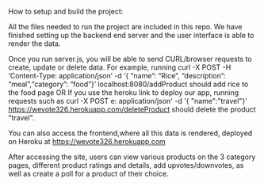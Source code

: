 How to setup and build the project:

All the files needed to run the project are included in this repo. We have finished setting up the backend end server and the user interface is able to render the data. 

Once you run server.js, you will be able to send CURL/browser requests to create, update or delete data.
For example, running curl -X POST -H ‘Content-Type: application/json’ -d ‘{ “name”: “Rice”, “description”: “meal”,“category”: “food”}’ localhost:8080/addProduct should add rice to the food page OR
If you use the heroku link to deploy our app, 
running requests such as curl -X POST  e: application/json' -d '{ "name":"travel"}' https://wevote326.herokuapp.com/deleteProduct should delete the product "travel".

You can also access the frontend,where all this data is rendered, deployed on Heroku at https://wevote326.herokuapp.com

After accessing the site, users can view various products on the 3 category pages, different product ratings and details, add upvotes/downvotes, as well as create a poll for a product of their choice. 

